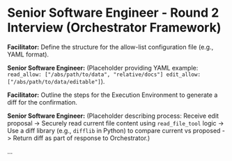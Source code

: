 # Senior Software Engineer - Round 2 Interview (Orchestrator Framework)

**Facilitator:** Define the structure for the allow-list configuration file (e.g., YAML format).

**Senior Software Engineer:** (Placeholder providing YAML example: `read_allow: ["/abs/path/to/data", "relative/docs"]
edit_allow: ["/abs/path/to/data/editable"]`).

**Facilitator:** Outline the steps for the Execution Environment to generate a diff for the confirmation.

**Senior Software Engineer:** (Placeholder describing process: Receive edit proposal -> Securely read current file content using `read_file_tool` logic -> Use a diff library (e.g., `difflib` in Python) to compare current vs proposed -> Return diff as part of response to Orchestrator.)

... 